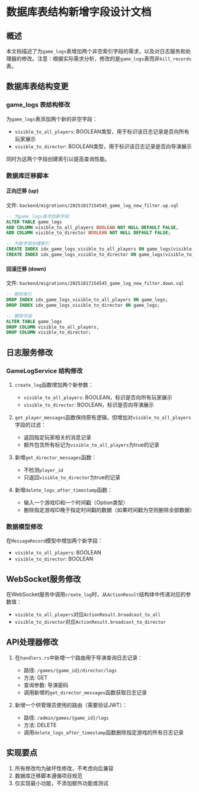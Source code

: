 # 数据库表结构新增字段设计文档

## 概述

本文档描述了为`game_logs`表增加两个非空索引字段的需求，以及对日志服务和处理器的修改。注意：根据实际需求分析，修改的是`game_logs`表而非`kill_records`表。

## 数据库表结构变更

### game_logs 表结构修改

为`game_logs`表添加两个新的非空字段：
- `visible_to_all_players`: BOOLEAN类型，用于标识该日志记录是否向所有玩家展示
- `visible_to_director`: BOOLEAN类型，用于标识该日志记录是否向导演展示

同时为这两个字段创建索引以提高查询性能。

### 数据库迁移脚本

#### 正向迁移 (up)

文件: `backend/migrations/20251017154545_game_log_new_filter.up.sql`

```sql
-- 为game_logs表添加新字段
ALTER TABLE game_logs 
ADD COLUMN visible_to_all_players BOOLEAN NOT NULL DEFAULT FALSE,
ADD COLUMN visible_to_director BOOLEAN NOT NULL DEFAULT FALSE;

-- 为新字段创建索引
CREATE INDEX idx_game_logs_visible_to_all_players ON game_logs(visible_to_all_players);
CREATE INDEX idx_game_logs_visible_to_director ON game_logs(visible_to_director);
```

#### 回滚迁移 (down)

文件: `backend/migrations/20251017154545_game_log_new_filter.down.sql`

```sql
-- 删除索引
DROP INDEX idx_game_logs_visible_to_all_players ON game_logs;
DROP INDEX idx_game_logs_visible_to_director ON game_logs;

-- 删除字段
ALTER TABLE game_logs 
DROP COLUMN visible_to_all_players,
DROP COLUMN visible_to_director;
```

## 日志服务修改

### GameLogService 结构修改

1. `create_log`函数增加两个新参数：
   - `visible_to_all_players`: BOOLEAN，标识是否向所有玩家展示
   - `visible_to_director`: BOOLEAN，标识是否向导演展示

2. `get_player_messages`函数保持原有逻辑，但增加对`visible_to_all_players`字段的过滤：
   - 返回指定玩家相关的消息记录
   - 额外包含所有标记为`visible_to_all_players`为true的记录

3. 新增`get_director_messages`函数：
   - 不检测`player_id`
   - 只返回`visible_to_director`为true的记录

4. 新增`delete_logs_after_timestamp`函数：
   - 输入一个游戏ID和一个时间戳（Option类型）
   - 删除指定游戏ID晚于指定时间戳的数据（如果时间戳为空则删除全部数据）

### 数据模型修改

在`MessageRecord`模型中增加两个新字段：
- `visible_to_all_players`: BOOLEAN
- `visible_to_director`: BOOLEAN

## WebSocket服务修改

在WebSocket服务中调用`create_log`时，从`ActionResult`结构体中传递对应的参数值：
- `visible_to_all_players`对应`ActionResult.broadcast_to_all`
- `visible_to_director`对应`ActionResult.broadcast_to_director`

## API处理器修改

1. 在`handlers.rs`中新增一个路由用于导演查询日志记录：
   - 路径: `/games/{game_id}/director/logs`
   - 方法: GET
   - 查询参数: 导演密码
   - 调用新增的`get_director_messages`函数获取日志记录

2. 新增一个供管理员使用的路由（需要验证JWT）：
   - 路径: `/admin/games/{game_id}/logs`
   - 方法: DELETE
   - 调用`delete_logs_after_timestamp`函数删除指定游戏的所有日志记录

## 实现要点

1. 所有修改均为破坏性修改，不考虑向后兼容
2. 数据库迁移脚本遵循项目规范
3. 仅实现最小功能，不添加额外功能或测试